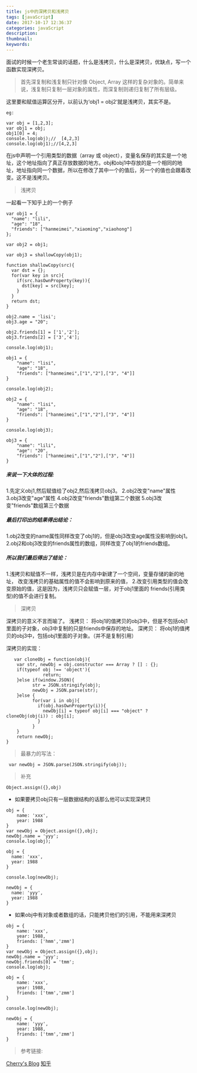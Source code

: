 ```yaml
---
title: js中的深拷贝和浅拷贝
tags: [javaScript]
date: 2017-10-17 12:36:37
categories: javaScript
description:
thumbnail:
keywords:
---
```

面试的时候一个老生常谈的话题，什么是浅拷贝，什么是深拷贝，优缺点，写一个函数实现深拷贝。

> 首先深复制和浅复制只针对像 Object, Array 这样的复杂对象的。简单来说，浅复制只复制一层对象的属性，而深复制则递归复制了所有层级。
<!-- more -->
这里要和赋值运算区分开，以前认为‘obj1 = obj2‘就是浅拷贝，其实不是。

```
eg:

var obj = [1,2,3];
var obj1 = obj;
obj1[0] = 4;
console.log(obj);//  ​[4,2,3]
console.log(obj1);//[4,2,3]
```
在js中声明一个引用类型的数据（array 或 object），变量名保存的其实是一个地址，这个地址指向了真正存放数据的地方。obj和obj1中存放的是一个相同的地址，地址指向同一个数据，所以在修改了其中一个的值后，另一个的值也会跟着改变。这不是浅拷贝。

> 浅拷贝

​一起看一下知乎上的一个例子

```
var obj1 = {
  "name": "lili",
  "age": "18",
  "friends": ["hanmeimei","xiaoming","xiaohong"]
};

var obj2 = obj1;

var obj3 = shallowCopy(obj1);

function shallowCopy(src){
  var dst = {};
  for(var key in src){
    if(src.hasOwnProperty(key)){
      dst[key] = src[key];
    }
  }
  return dst;
}

obj2.name = 'lisi';
obj3.age = "20";

obj2.friends[1] = ['1','2'];
obj3.friends[2] = ['3','4'];

console.log(obj1);

obj1 = {
    "name": "lisi",
    "age": "18",
    "friends": ["hanmeimei",["1","2"],["3", "4"]]
}

console.log(obj2);

obj2 = {
    "name": "lisi",
    "age": "18",
    "friends": ["hanmeimei",["1","2"],["3", "4"]]
}

console.log(obj3);

obj3 = {
    "name": "lili",
    "age": "20",
    "friends": ["hanmeimei",["1","2"],["3", "4"]]
}
```
##### 来说一下大体的过程:

1.先定义obj1,然后赋值给了obj2,然后浅拷贝obj3。
2.obj2改变"name"属性
3.obj3改变"age"属性
4.obj2改变"friends"数组第二个数据
5.obj3改变"friends"数组第三个数据

##### 最后打印出的结果得出结论：

1.obj2改变的name属性同样改变了obj1的，但是obj3改变age属性没影响到obj1。
2.obj2和obj3改变的friends属性的数组，同样改变了obj1的friends数组。

##### 所以我们最后得出了结论：
1.浅拷贝和赋值不一样，浅拷贝是在内存中新建了一个空间，变量存储的新的地址，
改变浅拷贝的基础属性的值不会影响到原来的值，
2.改变引用类型的值会改变原始的值，这是因为，浅拷贝只会赋值一层，对于obj1里面的
friends(引用类型)的值不会进行复制。

> 深拷贝


   深拷贝的意义不言而喻了。
   浅拷贝： 将obj1的值拷贝的obj3中，但是不包括obj1里面的子对象，obj3中复制的只是friends中保存的地址。
   深拷贝： 将obj1的值拷贝的obj3中，包括obj1里面的子对象。（并不是复制引用）

深拷贝的实现：
```
   var cloneObj = function(obj){
    var str, newObj = obj.constructor === Array ? [] : {};
    if(typeof obj !== 'object'){
              return;
    }else if(window.JSON){
          str = JSON.stringify(obj);
          newObj = JSON.parse(str);
    }else {
          for(var i in obj){
            if(obj.hasOwnProperty(i)){
              newObj[i] = typeof obj[i] === "object" ? cloneObj(obj(i)) : obj[i];
            }
          }
    }
    return newObj;
}
```

> 最暴力的写法：

```
 var newObj = JSON.parse(JSON.stringify(obj));
```

> 补充

```
Object.assign({},obj)
```

- 如果要拷贝obj只有一层数据结构的话那么他可以实现深拷贝
```
obj = {
    name: 'xxx',
    year: 1988
}
var newObj = Object.assign({},obj);
newObj.name = 'yyy';
console.log(obj);

obj = {
  name: 'xxx',
  year: 1988
}

console.log(newObj);

newObj = {
  name: 'yyy',
  year: 1988
}
```
- 如果obj中有对象或者数组的话，只能拷贝他们的引用，不能用来深拷贝
```
obj = {
    name: 'xxx',
    year: 1988,
    friends: ['hmm','zmm']
}
var newObj = Object.assign({},obj);
newObj.name = 'yyy';
newObj.friends[0] = 'tmm';
console.log(obj);

obj = {
    name: 'xxx',
    year: 1988,
    friends: ['tmm','zmm']
}

console.log(newObj);

newObj = {
    name: 'yyy',
    year: 1988,
    friends: ['tmm','zmm']
}
```

> 参考链接:

[Cherry's Blog](http://cherryblog.site/deepcopy.html)
[知乎](https://www.zhihu.com/question/23031215)
